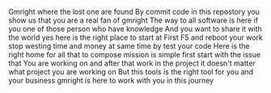 Gmright where the lost one are found 
By commit code in this repostory you show us that you are a real fan of gmright 
The way to all software is here if you one of those person who have knowledge 
And you want to share it with the world yes here is the right place to start at
First F5 and reboot your work stop westing time and money at same time by test your code
Here is the right home for all that to compose mission is simple first start with the issue that 
You are working on and after that work in the project it doesn't matter what project you are working on 
But this tools is the right tool for you and your business gmright is here to work with you in this journey 
